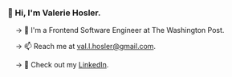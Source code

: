 ### 👋 Hi, I'm Valerie Hosler.
&nbsp;&nbsp;&nbsp;&nbsp;→ :school: I'm a Frontend Software Engineer at The Washington Post.

&nbsp;&nbsp;&nbsp;&nbsp;→ 📫 Reach me at val.l.hosler@gmail.com.

&nbsp;&nbsp;&nbsp;&nbsp;→ :briefcase: Check out my [LinkedIn](https://linkedin.com/in/valhos/).
